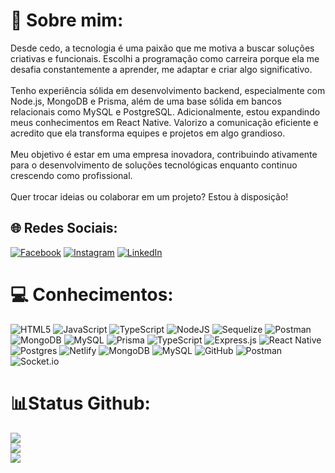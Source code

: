 # 💫 Sobre mim:
Desde cedo, a tecnologia é uma paixão que me motiva a buscar soluções criativas e funcionais. Escolhi a programação como carreira porque ela me desafia constantemente a aprender, me adaptar e criar algo significativo.<br><br>Tenho experiência sólida em desenvolvimento backend, especialmente com Node.js, MongoDB e Prisma, além de uma base sólida em bancos relacionais como MySQL e PostgreSQL. Adicionalmente, estou expandindo meus conhecimentos em React Native. Valorizo a comunicação eficiente e acredito que ela transforma equipes e projetos em algo grandioso.<br><br>Meu objetivo é estar em uma empresa inovadora, contribuindo ativamente para o desenvolvimento de soluções tecnológicas enquanto continuo crescendo como profissional.<br><br>Quer trocar ideias ou colaborar em um projeto? Estou à disposição!


## 🌐 Redes Sociais:
[![Facebook](https://img.shields.io/badge/Facebook-%231877F2.svg?logo=Facebook&logoColor=white)](https://facebook.com/https://www.facebook.com/riquelme.senna) [![Instagram](https://img.shields.io/badge/Instagram-%23E4405F.svg?logo=Instagram&logoColor=white)](https://instagram.com/https://www.instagram.com/riquelmesenna/) [![LinkedIn](https://img.shields.io/badge/LinkedIn-%230077B5.svg?logo=linkedin&logoColor=white)](https://linkedin.com/in/https://www.linkedin.com/in/riquelmesenna/) 

# 💻 Conhecimentos:
![HTML5](https://img.shields.io/badge/html5-%23E34F26.svg?style=for-the-badge&logo=html5&logoColor=white) ![JavaScript](https://img.shields.io/badge/javascript-%23323330.svg?style=for-the-badge&logo=javascript&logoColor=%23F7DF1E) ![TypeScript](https://img.shields.io/badge/typescript-%23007ACC.svg?style=for-the-badge&logo=typescript&logoColor=white) ![NodeJS](https://img.shields.io/badge/node.js-6DA55F?style=for-the-badge&logo=node.js&logoColor=white) ![Sequelize](https://img.shields.io/badge/Sequelize-52B0E7?style=for-the-badge&logo=Sequelize&logoColor=white) ![Postman](https://img.shields.io/badge/Postman-FF6C37?style=for-the-badge&logo=postman&logoColor=white) ![MongoDB](https://img.shields.io/badge/MongoDB-%234ea94b.svg?style=for-the-badge&logo=mongodb&logoColor=white) ![MySQL](https://img.shields.io/badge/mysql-4479A1.svg?style=for-the-badge&logo=mysql&logoColor=white) ![Prisma](https://img.shields.io/badge/Prisma-3982CE?style=for-the-badge&logo=Prisma&logoColor=white) ![TypeScript](https://img.shields.io/badge/typescript-%23007ACC.svg?style=for-the-badge&logo=typescript&logoColor=white) ![Express.js](https://img.shields.io/badge/express.js-%23404d59.svg?style=for-the-badge&logo=express&logoColor=%2361DAFB) ![React Native](https://img.shields.io/badge/react_native-%2320232a.svg?style=for-the-badge&logo=react&logoColor=%2361DAFB) ![Postgres](https://img.shields.io/badge/postgres-%23316192.svg?style=for-the-badge&logo=postgresql&logoColor=white) ![Netlify](https://img.shields.io/badge/netlify-%23000000.svg?style=for-the-badge&logo=netlify&logoColor=#00C7B7) ![MongoDB](https://img.shields.io/badge/MongoDB-%234ea94b.svg?style=for-the-badge&logo=mongodb&logoColor=white) ![MySQL](https://img.shields.io/badge/mysql-4479A1.svg?style=for-the-badge&logo=mysql&logoColor=white) ![GitHub](https://img.shields.io/badge/github-%23121011.svg?style=for-the-badge&logo=github&logoColor=white) ![Postman](https://img.shields.io/badge/Postman-FF6C37?style=for-the-badge&logo=postman&logoColor=white) ![Socket.io](https://img.shields.io/badge/Socket.io-black?style=for-the-badge&logo=socket.io&badgeColor=010101)
# 📊Status Github:
![](https://github-readme-stats.vercel.app/api?username=RiquelmeSenna&theme=shadow_blue&hide_border=false&include_all_commits=false&count_private=false)<br/>
![](https://github-readme-streak-stats.herokuapp.com/?user=RiquelmeSenna&theme=shadow_blue&hide_border=false)<br/>
![](https://github-readme-stats.vercel.app/api/top-langs/?username=RiquelmeSenna&theme=shadow_blue&hide_border=false&include_all_commits=false&count_private=false&layout=compact)

<!-- Proudly created with GPRM ( https://gprm.itsvg.in ) -->
